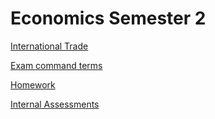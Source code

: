 # Economics Semester 2

[International Trade](Economics%20Semester%202%20428d0253f74e4d6091af21dd5f254340/International%20Trade%2096f2605c02904fe693a55dde2861f3c9.md)

[Exam command terms](Economics%20Semester%202%20428d0253f74e4d6091af21dd5f254340/Exam%20command%20terms%201cf452a4db554cba95b922067df9448a.md)

[Homework](Economics%20Semester%202%20428d0253f74e4d6091af21dd5f254340/Homework%202f332a4faf29407083778af72b5baf9d.md)

[Internal Assessments](Economics%20Semester%202%20428d0253f74e4d6091af21dd5f254340/Internal%20Assessments%20216dacaa9bc7442b8114dacaa74d0743.md)